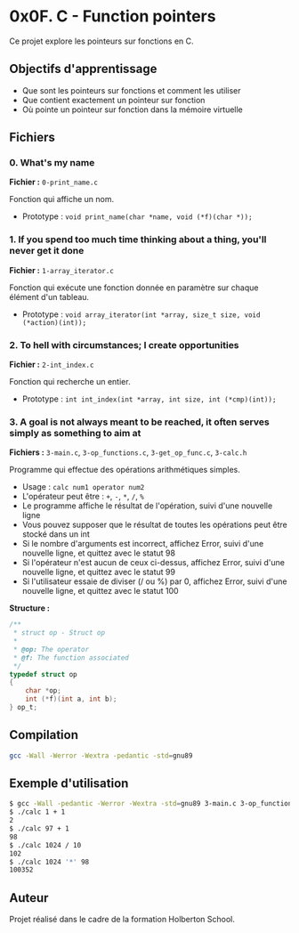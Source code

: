 # 0x0F. C - Function pointers

Ce projet explore les pointeurs sur fonctions en C.

## Objectifs d'apprentissage

- Que sont les pointeurs sur fonctions et comment les utiliser
- Que contient exactement un pointeur sur fonction
- Où pointe un pointeur sur fonction dans la mémoire virtuelle

## Fichiers

### 0. What's my name
**Fichier :** `0-print_name.c`

Fonction qui affiche un nom.
- Prototype : `void print_name(char *name, void (*f)(char *));`

### 1. If you spend too much time thinking about a thing, you'll never get it done
**Fichier :** `1-array_iterator.c`

Fonction qui exécute une fonction donnée en paramètre sur chaque élément d'un tableau.
- Prototype : `void array_iterator(int *array, size_t size, void (*action)(int));`

### 2. To hell with circumstances; I create opportunities
**Fichier :** `2-int_index.c`

Fonction qui recherche un entier.
- Prototype : `int int_index(int *array, int size, int (*cmp)(int));`

### 3. A goal is not always meant to be reached, it often serves simply as something to aim at
**Fichiers :** `3-main.c`, `3-op_functions.c`, `3-get_op_func.c`, `3-calc.h`

Programme qui effectue des opérations arithmétiques simples.
- Usage : `calc num1 operator num2`
- L'opérateur peut être : `+`, `-`, `*`, `/`, `%`
- Le programme affiche le résultat de l'opération, suivi d'une nouvelle ligne
- Vous pouvez supposer que le résultat de toutes les opérations peut être stocké dans un int
- Si le nombre d'arguments est incorrect, affichez Error, suivi d'une nouvelle ligne, et quittez avec le statut 98
- Si l'opérateur n'est aucun de ceux ci-dessus, affichez Error, suivi d'une nouvelle ligne, et quittez avec le statut 99
- Si l'utilisateur essaie de diviser (/ ou %) par 0, affichez Error, suivi d'une nouvelle ligne, et quittez avec le statut 100

**Structure :**
```c
/**
 * struct op - Struct op
 *
 * @op: The operator
 * @f: The function associated
 */
typedef struct op
{
    char *op;
    int (*f)(int a, int b);
} op_t;
```

## Compilation

```bash
gcc -Wall -Werror -Wextra -pedantic -std=gnu89
```

## Exemple d'utilisation

```bash
$ gcc -Wall -pedantic -Werror -Wextra -std=gnu89 3-main.c 3-op_functions.c 3-get_op_func.c -o calc
$ ./calc 1 + 1
2
$ ./calc 97 + 1
98
$ ./calc 1024 / 10
102
$ ./calc 1024 '*' 98
100352
```

## Auteur

Projet réalisé dans le cadre de la formation Holberton School.
